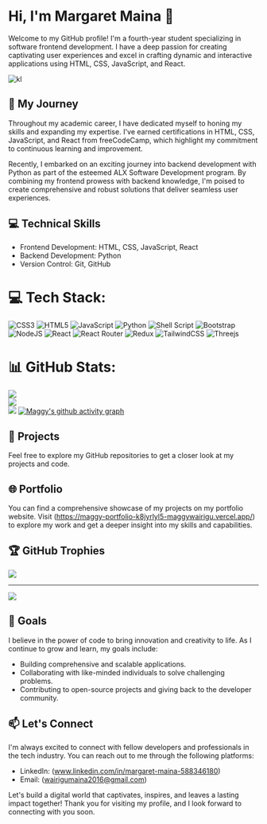 # Hi, I'm Margaret Maina 👋

Welcome to my GitHub profile! I'm a fourth-year student specializing in software frontend development. I have a deep passion for creating captivating user experiences and excel in crafting dynamic and interactive applications using HTML, CSS, JavaScript, and React.

![kl](https://github.com/maggywairigu/maggywairigu/assets/68754799/e86bf27c-540e-4763-acc4-d95c3526f9b7)


## 🚀 My Journey

Throughout my academic career, I have dedicated myself to honing my skills and expanding my expertise. I've earned certifications in HTML, CSS, JavaScript, and React from freeCodeCamp, which highlight my commitment to continuous learning and improvement.

Recently, I embarked on an exciting journey into backend development with Python as part of the esteemed ALX Software Development program. By combining my frontend prowess with backend knowledge, I'm poised to create comprehensive and robust solutions that deliver seamless user experiences.

## 💻 Technical Skills

- Frontend Development: HTML, CSS, JavaScript, React
- Backend Development: Python
- Version Control: Git, GitHub

# 💻 Tech Stack:
![CSS3](https://img.shields.io/badge/css3-%231572B6.svg?style=for-the-badge&logo=css3&logoColor=white) ![HTML5](https://img.shields.io/badge/html5-%23E34F26.svg?style=for-the-badge&logo=html5&logoColor=white) ![JavaScript](https://img.shields.io/badge/javascript-%23323330.svg?style=for-the-badge&logo=javascript&logoColor=%23F7DF1E) ![Python](https://img.shields.io/badge/python-3670A0?style=for-the-badge&logo=python&logoColor=ffdd54) ![Shell Script](https://img.shields.io/badge/shell_script-%23121011.svg?style=for-the-badge&logo=gnu-bash&logoColor=white) ![Bootstrap](https://img.shields.io/badge/bootstrap-%23563D7C.svg?style=for-the-badge&logo=bootstrap&logoColor=white) ![NodeJS](https://img.shields.io/badge/node.js-6DA55F?style=for-the-badge&logo=node.js&logoColor=white) ![React](https://img.shields.io/badge/react-%2320232a.svg?style=for-the-badge&logo=react&logoColor=%2361DAFB) ![React Router](https://img.shields.io/badge/React_Router-CA4245?style=for-the-badge&logo=react-router&logoColor=white) ![Redux](https://img.shields.io/badge/redux-%23593d88.svg?style=for-the-badge&logo=redux&logoColor=white) ![TailwindCSS](https://img.shields.io/badge/tailwindcss-%2338B2AC.svg?style=for-the-badge&logo=tailwind-css&logoColor=white) ![Threejs](https://img.shields.io/badge/threejs-black?style=for-the-badge&logo=three.js&logoColor=white)

# 📊 GitHub Stats:
![](https://github-readme-stats.vercel.app/api?username=maggywairigu&theme=dark&hide_border=false&include_all_commits=false&count_private=false)<br/>
![](https://github-readme-streak-stats.herokuapp.com/?user=maggywairigu&theme=dark&hide_border=false)<br/>
![](https://github-readme-stats.vercel.app/api/top-langs/?username=maggywairigu&theme=dark&hide_border=false&include_all_commits=false&count_private=false&layout=compact)
[![Maggy's github activity graph](https://github-readme-activity-graph.vercel.app/graph?username=maggywairigu&bg_color=ffcfe9&color=9e4c98&line=9e4c98&point=403d3d&area=true&hide_border=true)](https://github.com/ashutosh00710/github-readme-activity-graph)


## 🌟 Projects

Feel free to explore my GitHub repositories to get a closer look at my projects and code.

## 🌐 Portfolio

You can find a comprehensive showcase of my projects on my portfolio website. Visit (https://maggy-portfolio-k8jyrlyl5-maggywairigu.vercel.app/) to explore my work and get a deeper insight into my skills and capabilities.

## 🏆 GitHub Trophies
![](https://github-profile-trophy.vercel.app/?username=maggywairigu&theme=radical&no-frame=false&no-bg=false&margin-w=4)

---
[![](https://visitcount.itsvg.in/api?id=maggywairigu&icon=0&color=0)](https://visitcount.itsvg.in)


## 🌱 Goals

I believe in the power of code to bring innovation and creativity to life. As I continue to grow and learn, my goals include:

- Building comprehensive and scalable applications.
- Collaborating with like-minded individuals to solve challenging problems.
- Contributing to open-source projects and giving back to the developer community.

## 📫 Let's Connect

I'm always excited to connect with fellow developers and professionals in the tech industry. You can reach out to me through the following platforms:

- LinkedIn: (www.linkedin.com/in/margaret-maina-588346180)
- Email: (wairigumaina2016@gmail.com)

Let's build a digital world that captivates, inspires, and leaves a lasting impact together! Thank you for visiting my profile, and I look forward to connecting with you soon.
